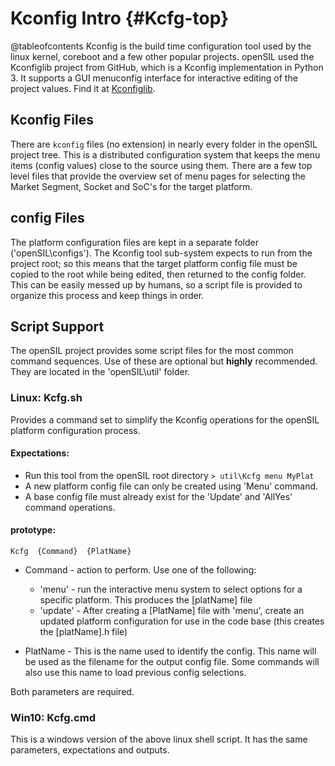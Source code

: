# Kconfig Intro        {#Kcfg-top}
@tableofcontents
Kconfig is the build time configuration tool used by the linux kernel, coreboot and a few other popular projects. openSIL used the Kconfiglib project from GitHub, which is a Kconfig implementation in Python 3.
It supports a GUI menuconfig interface for interactive editing of the project values. Find it at [Kconfiglib](https://github.com/ulfalizer/Kconfiglib).
## Kconfig Files
There are ```kconfig``` files (no extension) in nearly every folder in the openSIL project tree. This is a distributed configuration system that keeps the menu items (config values) close to the source using them.
There are a few top level files that provide the overview set of menu pages for selecting the Market Segment, Socket and SoC's for the target platform.

## config Files
The platform configuration files are kept in a separate folder ('openSIL\configs').
The Kconfig tool sub-system expects to run from the project root; so this means that the target platform config file must be copied to the root while being edited, then returned to the config folder. This can be easily messed up by humans, so a script file is provided to organize this process and keep things in order.

## Script Support
The openSIL project provides some script files for the most common command sequences. Use of these are optional but **highly** recommended. They are located in the 'openSIL\util'  folder.

### Linux: Kcfg.sh
Provides a command set to simplify the Kconfig operations for the openSIL platform  configuration process.

#### Expectations:
- Run this tool from the openSIL root directory ```> util\Kcfg menu MyPlat```
- A new platform config file can only be created using 'Menu' command.
- A base config file must already exist for the 'Update' and 'AllYes' command operations.

#### prototype:
```Kcfg  {Command}  {PlatName}```

* Command -  action to perform. Use one of the following:
  - 'menu'    - run the interactive menu system to select options for a specific platform.
                   This produces the [platName] file
  - 'update'  - After creating a [PlatName] file with 'menu',
                   create an updated platform configuration
                   for use in the code base (this creates
                   the [platName].h file)

* PlatName - This is the name used to identify the config.
              This name will be used as the filename for the
              output config file. Some commands will also use
              this name to load previous config selections.

Both parameters are required.
### Win10: Kcfg.cmd
This is a windows version of the above linux shell script. It has the same parameters, expectations and outputs.
